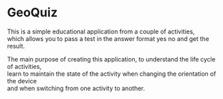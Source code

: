 # GeoQuiz

This is a simple educational application from a couple of activities,  
which allows you to pass a test in the answer format yes no and get the result.  

The main purpose of creating this application, to understand the life cycle of activities,  
learn to maintain the state of the activity when changing the orientation of the device   
and when switching from one activity to another.  
